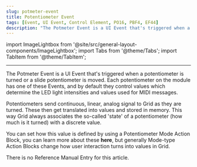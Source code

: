 ```yaml
---
slug: potmeter-event
title: Potentiometer Event
tags: [Event, UI Event, Control Element, PO16, PBF4, EF44]
description: "The Potmeter Event is a UI Event that's triggered when a potentiometer is turned or a slide potentiometer is moved. Each potentiometer on the module has one of these Events, and by default they control values which determine the LED light intensities and values used for MIDI messages."
---
```


import ImageLightbox from '@site/src/general-layout-components/ImageLightbox';
import Tabs from '@theme/Tabs';
import TabItem from '@theme/TabItem';

---

<Tabs>
  <TabItem value="About Potmeter Event" label="About Potmeter Event" default>




The Potmeter Event is a UI Event that's triggered when a potentiometer is turned or a slide potentiometer is moved. Each potentiometer on the module has one of these Events, and by default they control values which determine the LED light intensities and values used for MIDI messages.

Potentiometers send continuous, linear, analog signal to Grid as they are turned. These then get translated into values and stored in memory. This way Grid always associates the so-called 'state' of a potentiometer (how much is it turned) with a discrete value.

You can set how this value is defined by using a Potentiometer Mode Action Block, you can learn more about these **here**, but generally Mode-type Action Blocks change how user interaction turns into values in Grid.

  </TabItem>
  <TabItem value="Reference Manual Entry" label="Reference Manual Entry">


There is no Reference Manual Entry for this article.



  </TabItem>
</Tabs>

